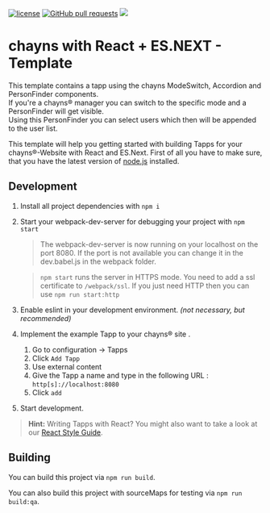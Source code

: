 [![license](https://img.shields.io/github/license/TobitSoftware/chayns-template-esnext-react.svg)]() [![GitHub pull requests](https://img.shields.io/github/issues-pr/TobitSoftware/chayns-template-esnext-react.svg)]() [![](https://img.shields.io/github/issues-pr-closed-raw/TobitSoftware/chayns-template-esnext-react.svg)]()

chayns with React + ES.NEXT - Template
===================
This template contains a tapp using the chayns ModeSwitch, Accordion and PersonFinder components.<br>
If you're a chayns® manager you can switch to the specific mode and a PersonFinder will get visible.<br>
Using this PersonFinder you can select users which then will be appended to the user list.

This template will help you getting started with building Tapps for your chayns®-Website with React and ES.Next. First of all you have to make sure, that you have the latest version of [node.js][1] installed.

Development
-------------
1. Install all project dependencies with  `npm i`
2. Start your webpack-dev-server for debugging your project with `npm start`
    > The webpack-dev-server is now running on your localhost on the port 8080. If the port is not available you can change it in the dev.babel.js in the webpack folder. 

    > `npm start` runs the server in HTTPS mode. You need to add a ssl certificate to `/webpack/ssl`. If you just need HTTP then you can use `npm run start:http`
3. Enable eslint in your development environment. *(not necessary, but recommended)*
4. Implement the example Tapp to your chayns® site .
    1. Go to configuration -> Tapps
    2. Click `Add Tapp`
    3. Use external content
    4. Give the Tapp a name and type in the following URL : `http[s]://localhost:8080`
    5. Click `add`
5. Start development.

> **Hint:** Writing Tapps with React? You might also want to take a look at our [React Style Guide][2].

Building
---------
You can build this project via `npm run build`.

You can also build this project with sourceMaps for testing via `npm run build:qa`.


 [1]: https://nodejs.org/en/
 [2]: https://github.com/TobitSoftware/chayns-guides/blob/master/TobitReactJsxStyleGuide.md
